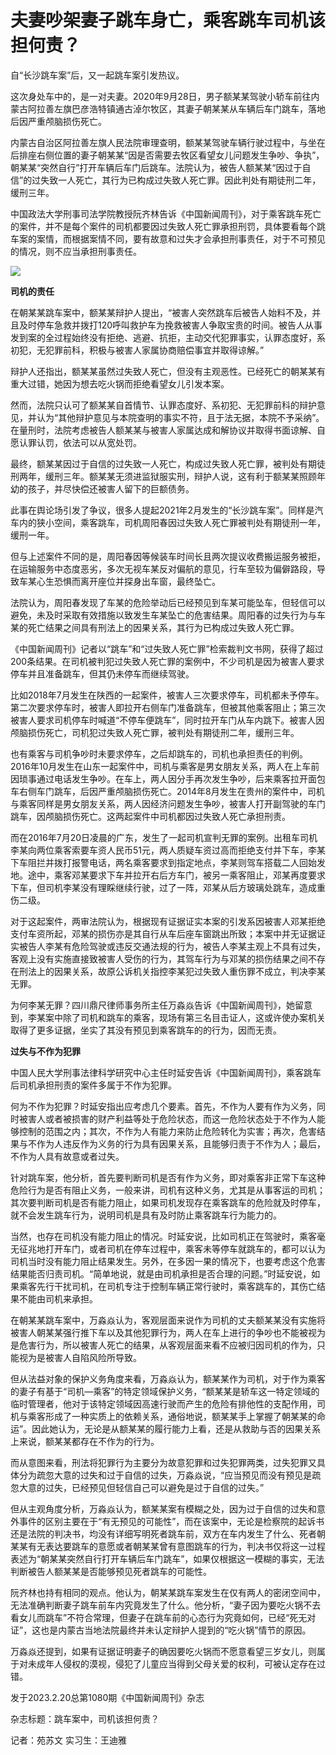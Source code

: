 # 夫妻吵架妻子跳车身亡，乘客跳车司机该担何责？

自“长沙跳车案”后，又一起跳车案引发热议。

这次身处车中的，是一对夫妻。2020年9月28日，男子额某某驾驶小轿车前往内蒙古阿拉善左旗巴彦浩特镇通古淖尔牧区，其妻子朝某某从车辆后车门跳车，落地后因严重颅脑损伤死亡。

内蒙古自治区阿拉善左旗人民法院审理查明，额某某驾驶车辆行驶过程中，与坐在后排座右侧位置的妻子朝某某“因是否需要去牧区看望女儿问题发生争吵、争执”，朝某某“突然自行”打开车辆后车门后跳车。法院认为，被告人额某某“因过于自信”的过失致一人死亡，其行为已构成过失致人死亡罪。因此判处有期徒刑二年，缓刑三年。

中国政法大学刑事司法学院教授阮齐林告诉《中国新闻周刊》，对于乘客跳车死亡的案件，并不是每个案件的司机都要因过失致人死亡罪承担刑罚，具体要看每个跳车案的案情，而根据案情不同，要有故意和过失才会承担刑事责任，对于不可预见的情况，则不应当承担刑事责任。

![](https://inews.gtimg.com/news_bt/OXdZgnd7HfK6V63RremJKj6wKSVrXKEcpbyQzU25tgJZ4AA/1000)

**司机的责任**

在朝某某跳车案中，额某某辩护人提出，“被害人突然跳车后被告人始料不及，并且及时停车急救并拨打120呼叫救护车为挽救被害人争取宝贵的时间。被告人从事发到案的全过程始终没有拒绝、逃避、抗拒，主动交代犯罪事实，认罪态度好，系初犯，无犯罪前科，积极与被害人家属协商赔偿事宜并取得谅解。”

辩护人还指出，额某某虽然过失致人死亡，但没有主观恶性。已经死亡的朝某某有重大过错，她因为想去吃火锅而拒绝看望女儿引发本案。

然而，法院只认可了额某某自首情节、认罪态度好、系初犯、无犯罪前科的辩护意见，并认为“其他辩护意见与本院查明的事实不符，且于法无据，本院不予采纳”。在量刑时，法院考虑被告人额某某与被害人家属达成和解协议并取得书面谅解、自愿认罪认罚，依法可以从宽处罚。

最终，额某某因过于自信的过失致一人死亡，构成过失致人死亡罪，被判处有期徒刑两年，缓刑三年。额某某无须进监狱服实刑，辩护人说，这有利于额某某照顾年幼的孩子，并尽快偿还被害人留下的巨额债务。

此事在舆论场引发了争议，很多人提起2021年2月发生的“长沙跳车案”。同样是汽车内的狭小空间，乘客跳车，司机周阳春因过失致人死亡罪被判处有期徒刑一年，缓刑一年。

但与上述案件不同的是，周阳春因等候装车时间长且两次提议收费搬运服务被拒，在运输服务中态度恶劣，多次无视车某反对偏航的意见，行车至较为偏僻路段，导致车某心生恐惧而离开座位并探身出车窗，最终坠亡。

法院认为，周阳春发现了车某的危险举动后已经预见到车某可能坠车，但轻信可以避免，未及时采取有效措施以致发生车某坠亡的危害结果。周阳春的过失行为与车某的死亡结果之间具有刑法上的因果关系，其行为已构成过失致人死亡罪。

《中国新闻周刊》记者以“跳车”和“过失致人死亡罪”检索裁判文书网，获得了超过200条结果。在司机被判犯过失致人死亡罪的案例中，不少司机是因为被害人要求停车并且准备跳车，但其仍未停车而继续驾驶。

比如2018年7月发生在陕西的一起案件，被害人三次要求停车，司机都未予停车。第二次要求停车时，被害人即拉开右侧车门准备跳车，但被其他乘客阻止；第三次被害人要求司机停车时喊道“不停车便跳车”，同时拉开车门从车内跳下。被害人因颅脑损伤死亡，司机犯过失致人死亡罪，被判处有期徒刑二年，缓刑三年。

也有乘客与司机争吵时未要求停车，之后却跳车的，司机也承担责任的判例。2016年10月发生在山东一起案件中，司机与乘客是男女朋友关系，两人在上车前因琐事通过电话发生争吵。在车上，两人因分手再次发生争吵，后来乘客拉开面包车右侧车门跳车，后因严重颅脑损伤死亡。2014年8月发生在贵州的案件中，司机与乘客同样是男女朋友关系，两人因经济问题发生争吵，被害人打开副驾驶的车门跳车，因颅脑损伤死亡。这两起案件中司机都因过失致人死亡承担刑责。

而在2016年7月20日凌晨的广东，发生了一起司机宣判无罪的案例。出租车司机李某向两位乘客索要车资人民币51元，两人质疑车资过高而拒绝支付并下车，李某下车阻拦并拨打报警电话，两名乘客要求到指定地点，李某则驾车搭载二人回始发地。途中，乘客邓某要求下车并拉开右后方车门，被另一乘客阻止，邓某再度要求下车，但司机李某没有理睬继续行驶，过了一阵，邓某从后方玻璃处跳车，造成重伤二级。

对于这起案件，两审法院认为，根据现有证据证实本案的引发系因被害人邓某拒绝支付车资所起，邓某的损伤亦是其自行从车后座车窗跳出所致；本案中并无证据证实被告人李某有危险驾驶或违反交通法规的行为，被告人李某主观上不具有过失，客观上没有实施直接致被害人受伤的行为，其驾车行为与邓某的损伤结果之间不存在刑法上的因果关系，故原公诉机关指控李某犯过失致人重伤罪不成立，判决李某无罪。

为何李某无罪？四川鼎尺律师事务所主任万淼焱告诉《中国新闻周刊》，她留意到，李某案中除了司机和跳车的乘客，现场有第三名目击证人，这或许使办案机关取得了更多证据，坐实了其没有预见到乘客跳车的的行为，因而无责。

**过失与不作为犯罪**

中国人民大学刑事法律科学研究中心主任时延安告诉《中国新闻周刊》，乘客跳车后司机承担刑责的案件多属于不作为犯罪。

何为不作为犯罪？时延安指出应考虑几个要素。首先，不作为人要有作为义务，同时被害人或者被损害的财产利益等处于危险状态，而这一危险状态处于不作为人能够控制的范围之内；其次，不作为人有能力来防止危险转化为实害；再次，危害结果与不作为人违反作为义务的行为具有因果关系，且能够归责于不作为人；最后，不作为人具有故意或者过失。

针对跳车案，他分析，首先要判断司机是否有作为义务，即对乘客非正常下车这种危险行为是否有阻止义务，一般来讲，司机有这种义务，尤其是从事客运的司机；其次要判断司机是否有能力阻止，如果司机发现存在乘客跳车的危险就及时停车，就不会发生跳车行为，说明司机是具有及时防止乘客跳车行为能力的。

当然，也存在司机没有能力阻止的情况。时延安说，比如司机正在驾驶时，乘客毫无征兆地打开车门，或者司机在停车过程中，乘客未等停车就跳车的，都可以认为司机当时没有能力阻止结果发生。另外，在多因一果的情况下，也要考虑这个危害结果能否归责司机。“简单地说，就是由司机承担是否合理的问题。”时延安说，如果乘客先行干扰司机，在司机专注于控制车辆正常行驶时，乘客跳车的，其伤亡结果不能由司机来承担。

在朝某某跳车案中，万淼焱认为，客观层面来说作为司机的丈夫额某某没有实施将被害人朝某某强行推下车以及其他犯罪行为，两人在车上进行的争吵也不能被视为是危害行为，所以被害人死亡的结果，从客观层面来看不应被归因司机的作为，只能视为是被害人自陷风险所导致。

但从法益对象的保护义务角度来看，万淼焱认为，额某某作为司机，对于作为乘客的妻子有基于“司机—乘客”的特定领域保护义务，“额某某是轿车这一特定领域的临时管理者，他对于该特定领域因高速行驶而产生的危险有排他性的支配作用，司机与乘客形成了一种实质上的依赖关系，通俗地说，额某某手上掌握了朝某某的命运”。因此她认为，无论是从额某某的履行能力上看，还是从救助与否的因果关系上来说，额某某都存在不作为的行为。

而从意图来看，刑法将犯罪行为主要分为故意犯罪和过失犯罪两类，过失犯罪又具体分为疏忽大意的过失和过于自信的过失，万淼焱说，“应当预见而没有预见是疏忽大意的过失，已经预见但轻信自己可以避免是过于自信的过失。”

但从主观角度分析，万淼焱认为，额某某案有模糊之处，因为过于自信的过失和意外事件的区别主要在于“有无预见的可能性”，而在该案中，无论是检察院的起诉书还是法院的判决书，均没有详细写明死者跳车前，双方在车内发生了什么、死者朝某某有无表达要跳车的意愿或者朝某某曾有意图跳车的行为，判决书仅将这一过程表述为“朝某某突然自行打开车辆后车门跳车”，如果仅根据这一模糊的事实，无法判断被告人额某某是否能够预见死者跳车的可能性。

阮齐林也持有相同的观点。他认为，朝某某跳车案发生在仅有两人的密闭空间中，无法准确判断妻子跳车前车内究竟发生了什么。他分析，“妻子因为要吃火锅不去看女儿而跳车”不符合常理，但妻子在跳车前的心态行为究竟如何，已经“死无对证”，这也是内蒙古当地法院最终并未认定辩护人提到的“吃火锅”情节的原因。

万淼焱还提到，如果有证据证明妻子的确因要吃火锅而不愿意看望三岁女儿，则属于对未成年人侵权的漠视，侵犯了儿童应当得到父母关爱的权利，可被认定存在过错。

发于2023.2.20总第1080期《中国新闻周刊》杂志

杂志标题：跳车案中，司机该担何责？

记者：苑苏文 实习生：王迪雅

